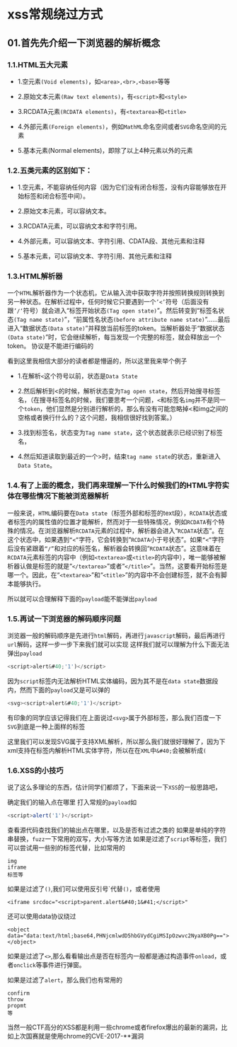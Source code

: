 # xss常规绕过方式
## 01.首先先介绍一下浏览器的解析概念

### 1.1.HTML五大元素
- 1.空元素``(Void elements)``，如``<area>,<br>,<base>``等等

- 2.原始文本元素``(Raw text elements)``，有``<script>``和``<style>``

- 3.RCDATA元素``(RCDATA elements)``，有``<textarea>``和``<title>``

- 4.外部元素``(Foreign elements)``，例如``MathML``命名空间或者``SVG``命名空间的元素

- 5.基本元素(Normal elements)，即除了以上4种元素以外的元素

### 1.2.五类元素的区别如下：

- 1.空元素，不能容纳任何内容（因为它们没有闭合标签，没有内容能够放在开始标签和闭合标签中间）。

- 2.原始文本元素，可以容纳文本。

- 3.RCDATA元素，可以容纳文本和字符引用。

- 4.外部元素，可以容纳文本、字符引用、CDATA段、其他元素和注释

- 5.基本元素，可以容纳文本、字符引用、其他元素和注释

### 1.3.HTML解析器
一个`HTML`解析器作为一个状态机，它从输入流中获取字符并按照转换规则转换到另一种状态。在解析过程中，任何时候它只要遇到一个`’<’`符号（后面没有跟`’/‘`符号）就会进入“标签开始状态`(Tag open state)`”。然后转变到“标签名状态`(Tag name state)`”，“前属性名状态`(before attribute name state)`”……最后进入“数据状态`(Data state)`”并释放当前标签的token。当解析器处于“数据状态`(Data state)`”时，它会继续解析，每当发现一个完整的标签，就会释放出一个token。
协议是不能进行编码的

看到这里我相信大部分的读者都是懵逼的，所以这里我来举个例子

- 1.在解析`<`这个符号以前，状态是`Data State`

- 2.然后解析到<的时候，解析状态变为`Tag open state`，然后开始搜寻标签名，（在搜寻标签名的时候，我们要思考一个问题，`<`和标签名`img`并不是同一个`token`，他们显然是分别进行解析的，那么有没有可能忽略掉<和img之间的空格或者换行什么的？这个问题，我相信很好找到答案。）

- 3.找到标签名，状态变为`Tag name state`，这个状态就表示已经识别了标签名，

- 4.然后知道读取到最近的一个>时，结束`tag name state`的状态，重新进入`Data State`。

### 1.4.有了上面的概念，我们再来理解一下什么时候我们的HTML字符实体在哪些情况下能被浏览器解析
一般来说，`HTML`编码要在`Data state`（标签外部和标签的text段），`RCDATA`状态或者标签内的属性值的位置才能解析，然而对于一些特殊情况，例如`RCDATA`有个特殊的情况。在浏览器解析`RCDATA`元素的过程中，解析器会进入“`RCDATA`状态”。在这个状态中，如果遇到`“<”`字符，它会转换到“`RCDATA`小于号状态”。如果`“<”`字符后没有紧跟着`“/”`和对应的标签名，解析器会转换回“`RCDATA`状态”。这意味着在`RCDATA`元素标签的内容中（例如`<textarea>`或`<title>`的内容中），唯一能够被解析器认做是标签的就是“`</textarea>`”或者“`</title>`”。当然，这要看开始标签是哪一个。因此，在“`<textarea>`”和“`<title>`”的内容中不会创建标签，就不会有脚本能够执行。

所以就可以合理解释下面的`payload`能不能弹出`payload`

### 1.5.再试一下浏览器的解码顺序问题
浏览器一般的解码顺序是先进行`html`解码，再进行`javascript`解码，最后再进行`url`解码，这样一步一步下来我们就可以实现
这样我们就可以理解为什么下面无法弹出`payload`
```js
<script>alert&#40;'1')</script>
```

因为`script`标签内无法解析HTML实体编码，因为其不是在`data state`数据段内，然而下面的`payload`又是可以弹的
```js
<svg><script>alert&#40;'1')</script>
```

有印象的同学应该记得我们在上面说过`<svg>`属于外部标签，那么我们百度一下`SVG`到底是一种上面样的标签

这里我们可以发现SVG属于支持XML解析，所以那么我们就很好理解了，因为下xml支持在标签内解析HTML实体字符，所以在在`XML`中`&#40;`会被解析成`(`

### 1.6.XSS的小技巧
说了这么多理论的东西，估计同学们都烦了，下面来说一下`XSS`的一般思路吧，

确定我们的输入点在哪里
打入常规的`payload`如
```js
<script>alert('1')</script>
```
查看源代码查找我们的输出点在哪里，以及是否有过滤之类的
如果是单纯的字符串替换，`fuzz`一下常用的双写，大小写等方法
如果是过滤了`script`等标签，我们可以尝试用一些别的标签代替，比如常用的
```
img
iframe
标签等
```
如果是过滤了`()`,我们可以使用反引号\`代替`()`，或者使用
```
<iframe srcdoc="<script>parent.alert&#40;1&#41;</script>"
```
还可以使用data协议绕过
```
<object data="data:text/html;base64,PHNjcmlwdD5hbGVydCgiMSIpOzwvc2NyaXB0Pg=="></object>
```
如果是过滤了`<>`,那么看看输出点是否在标签内一般都是通过构造事件`onload`，或者`onclick`等事件进行弹窗。

如果是过滤了`alert`，那么我们也有常用的
```
confirm
throw
propmt
等
```
当然一般CTF高分的XSS都是利用一些chrome或者firefox爆出的最新的漏洞，比如上次国赛就是使用chrome的CVE-2017-**漏洞